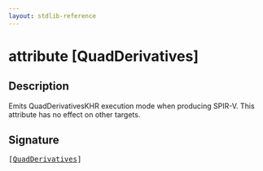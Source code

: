 ```yaml
---
layout: stdlib-reference
---
```


# attribute [QuadDerivatives]

## Description

Emits <span class='code'>QuadDerivativesKHR</span> execution mode when producing SPIR-V.
This attribute has no effect on other targets.


## Signature

<pre>
[<a href="quadderivatives-04.html">QuadDerivatives</a>]
</pre>

